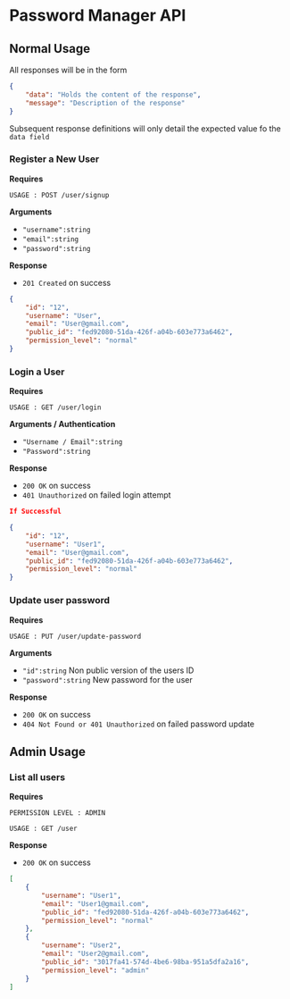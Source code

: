 # Password Manager API

## Normal Usage

All responses will be in the form

```json
{
    "data": "Holds the content of the response",
    "message": "Description of the response"
}
```

Subsequent response definitions will only detail the expected value fo the `data field`

### Register a New User

**Requires**

`USAGE : POST /user/signup`

**Arguments**

- `"username":string`
- `"email":string`
- `"password":string`

**Response**

- `201 Created` on success

```json
{
    "id": "12",
    "username": "User",
    "email": "User@gmail.com",
    "public_id": "fed92080-51da-426f-a04b-603e773a6462",
    "permission_level": "normal"
}
```

### Login a User

**Requires**

`USAGE : GET /user/login`

**Arguments / Authentication**

- `"Username / Email":string`
- `"Password":string`

**Response**

- `200 OK` on success
- `401 Unauthorized` on failed login attempt

```json
If Successful

{
    "id": "12",
    "username": "User1",
    "email": "User@gmail.com",
    "public_id": "fed92080-51da-426f-a04b-603e773a6462",
    "permission_level": "normal"
}
```

### Update user password

**Requires**

`USAGE : PUT /user/update-password`

**Arguments**

- `"id":string` Non public version of the users ID
- `"password":string` New password for the user

**Response**

- `200 OK` on success
- `404 Not Found or 401 Unauthorized` on failed password update

## Admin Usage

### List all users

**Requires**

`PERMISSION LEVEL : ADMIN`

`USAGE : GET /user`

**Response**

- `200 OK` on success

```json
[
    {
        "username": "User1",
        "email": "User1@gmail.com",
        "public_id": "fed92080-51da-426f-a04b-603e773a6462",
        "permission_level": "normal"
    },
    {
        "username": "User2",
        "email": "User2@gmail.com",
        "public_id": "3017fa41-574d-4be6-98ba-951a5dfa2a16",
        "permission_level": "admin"
    }
]
```